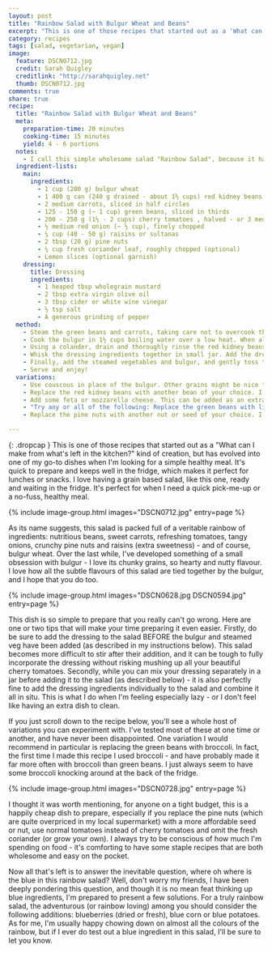 ```yaml
---
layout: post
title: "Rainbow Salad with Bulgur Wheat and Beans"
excerpt: "This is one of those recipes that started out as a 'What can I make from what's left in the kitchen?' kind of creation, but has evolved into one of my go-to dishes when I'm looking for a simple healthy meal."
category: recipes
tags: [salad, vegetarian, vegan]
image:
  feature: DSCN0712.jpg
  credit: Sarah Quigley
  creditlink: "http://sarahquigley.net"
  thumb: DSCN0712.jpg
comments: true
share: true
recipe:
  title: "Rainbow Salad with Bulgur Wheat and Beans"
  meta:
    preparation-time: 20 minutes
    cooking-time: 15 minutes
    yield: 4 - 6 portions
  notes:
    - I call this simple wholesome salad "Rainbow Salad", because it has ingredients of (almost) all the colours in the rainbow. It makes a great lunch, snack or side salad, and keeps well for several days in the fridge.
  ingredient-lists:
    main:
      ingredients:
        - 1 cup (200 g) bulgur wheat
        - 1 400 g can (240 g drained - about 1⅓ cups) red kidney beans
        - 2 medium carrots, sliced in half circles
        - 125 - 150 g (~ 1 cup) green beans, sliced in thirds
        - 200 - 250 g (1½ - 2 cups) cherry tomatoes , halved - or 3 medium tomatoes, roughly chopped
        - ½ medium red onion (~ ½ cup), finely chopped
        - ¼ cup (40 - 50 g) raisins or sultanas
        - 2 tbsp (20 g) pine nuts
        - ¼ cup fresh coriander leaf, roughly chopped (optional)
        - Lemon slices (optional garnish)
    dressing:
      title: Dressing
      ingredients:
        - 1 heaped tbsp wholegrain mustard
        - 2 tbsp extra virgin olive oil
        - 3 tbsp cider or white wine vinegar
        - ½ tsp salt
        - A generous grinding of pepper
  method:
    - Steam the green beans and carrots, taking care not to overcook them. (If you prefer your veggies in a raw untarnished state, feel free to omit this step.) Be sure to remove the steamed vegetables from the heat while they still retain a little bite. Before you set them aside, if you wish, you may rinse the vegetables in some cold water to ensure they do not cook further in their residual heat.
    - Cook the bulgur in 1½ cups boiling water over a low heat. When all the water has been absorbed, set it aside.
    - Using a colander, drain and thoroughly rinse the red kidney beans. Prepare the onions, tomatoes and coriander and place them in a large salad bowl with the raisins, pine nuts and red kidney beans.
    - Whisk the dressing ingredients together in small jar. Add the dressing to the salad bowl and toss it with the other ingredients until they are completely coated.
    - Finally, add the steamed vegetables and bulgur, and gently toss the salad once more, until all the ingredients are thoroughly mixed. Do not worry if the carrots and bulgur are still warm at this point; this salad is great either warm, room temperature or cold.
    - Serve and enjoy!
  variations:
    - Use couscous in place of the bulgur. Other grains might be nice too... What about quinoa, brown rice, or even orzo? Feel free to experiment and tell me about the results!
    - Replace the red kidney beans with another bean of your choice. I recommend chickpeas. Fried or grilled cubes of tofu might also be a delicious alternative.
    - Add some feta or mozzarella cheese. This can be added as an extra on top of all the normal ingredients, or in place of the kidney beans, if you're not a bean lover.
    - "Try any or all of the following: Replace the green beans with lightly steamed broccoli. Substitute steamed sweet potatoes or butternut squash for the carrots. Use 2 - 3 scallions in place of the red onion."
    - Replace the pine nuts with another nut or seed of your choice. I recommend pumpkin seeds, sunflower seeds or sliced almonds.

---
```


{: .dropcap }
This is one of those recipes that started out as a "What can I make from what's left in the kitchen?" kind of creation, but has evolved into one of my go-to dishes when I'm looking for a simple healthy meal. It's quick to prepare and keeps well in the fridge, which makes it perfect for lunches or snacks. I love having a grain based salad, like this one, ready and waiting in the fridge. It's perfect for when I need a quick pick-me-up or a no-fuss, healthy meal.

{% include image-group.html images="DSCN0712.jpg" entry=page %}

As its name suggests, this salad is packed full of a veritable rainbow of ingredients: nutritious beans, sweet carrots, refreshing tomatoes, tangy onions, crunchy pine nuts and raisins (extra sweetness) - and of course, bulgur wheat. Over the last while, I've developed something of a small obsession with bulgur - I love its chunky grains, so hearty and nutty flavour. I love how all the subtle flavours of this salad are tied together by the bulgur, and I hope that you do too.

{% include image-group.html images="DSCN0628.jpg DSCN0594.jpg" entry=page %}

This dish is so simple to prepare that you really can't go wrong. Here are one or two tips that will make your time preparing it even easier. Firstly, do be sure to add the dressing to the salad BEFORE the bulgur and steamed veg have been added (as described in my instructions below). This salad becomes more difficult to stir after their addition, and it can be tough to fully incorporate the dressing without risking mushing up all your beautiful cherry tomatoes. Secondly, while you can mix your dressing separately in a jar before adding it to the salad (as described below) - it is also perfectly fine to add the dressing ingredients individually to the salad and combine it all in situ. This is what I do when I'm feeling especially lazy - or I don't feel like having an extra dish to clean.

If you just scroll down to the recipe below, you'll see a whole host of variations you can experiment with. I've tested most of these at one time or another, and have never been disappointed. One variation I would recommend in particular is replacing the green beans with broccoli. In fact, the first time I made this recipe I used broccoli - and have probably made it far more often with broccoli than green beans. I just always seem to have some broccoli knocking around at the back of the fridge.

{% include image-group.html images="DSCN0728.jpg" entry=page %}

I thought it was worth mentioning, for anyone on a tight budget, this is a happily cheap dish to prepare, especially if you replace the pine nuts (which are quite overpriced in my local supermarket) with a more affordable seed or nut, use normal tomatoes instead of cherry tomatoes and omit the fresh coriander (or grow your own). I always try to be conscious of how much I'm spending on food - it's comforting to have some staple recipes that are both wholesome and easy on the pocket.

Now all that's left is to answer the inevitable question, where oh where is the blue in this rainbow salad?  Well, don't worry my friends, I have been deeply pondering this question, and though it is no mean feat thinking up blue ingredients, I'm prepared to present a few solutions. For a truly rainbow salad, the adventurous (or rainbow loving) among you should consider the following additions: blueberries (dried or fresh), blue corn or blue potatoes. As for me, I'm usually happy chowing down on almost all the colours of the rainbow, but if I ever do test out a blue ingredient in this salad, I'll be sure to let you know.
